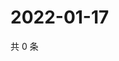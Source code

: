 # 2022-01-17

共 0 条

<!-- BEGIN WEIBO -->
<!-- 最后更新时间 Mon Jan 17 2022 21:22:36 GMT+0800 (China Standard Time) -->

<!-- END WEIBO -->
